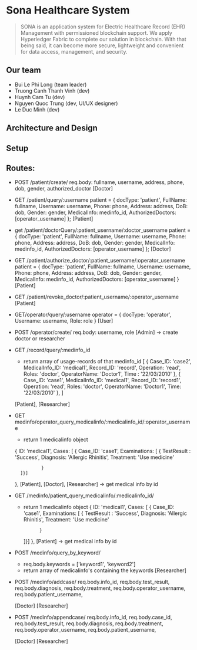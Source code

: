 # Sona Healthcare System

> SONA is an application system for Electric Healthcare Record (EHR) Management with permissioned blockchain support. We apply Hyperledger Fabric to complete our solution in blockchain. With that being said, it can become more secure, lightweight and convenient for data access, management, and security.
> 

## Our team

- Bui Le Phi Long (team leader)
- Truong Canh Thanh Vinh (dev)
- Huynh Cam Tu (dev)
- Nguyen Quoc Trung (dev, UI/UX designer)
- Le Duc Minh (dev)

## Architecture and Design

## Setup


## Routes:
- POST /patient/create/ 
    req.body: fullname, username, address, phone, dob, gender, authorized_doctor
    [Doctor]


- GET /patient/query/:username 
    patient = {
            docType: 'patient',
            FullName: fullname,
            Username: username,
            Phone: phone,
            Address: address,
            DoB: dob,
            Gender: gender,
            MedicalInfo: medinfo_id,
            AuthorizedDoctors: [operator_username]
        };
    [Patient]

- get /patient/doctorQuery/:patient_username/:doctor_username
    patient = {
            docType: 'patient',
            FullName: fullname,
            Username: username,
            Phone: phone,
            Address: address,
            DoB: dob,
            Gender: gender,
            MedicalInfo: medinfo_id,
            AuthorizedDoctors: [operator_username]
        };
    [Doctor]

- GET /patient/authorize_doctor/:patient_username/:operator_username
    patient = {
            docType: 'patient',
            FullName: fullname,
            Username: username,
            Phone: phone,
            Address: address,
            DoB: dob,
            Gender: gender,
            MedicalInfo: medinfo_id,
            AuthorizedDoctors: [operator_username]
        }
    [Patient]

- GET /patient/revoke_doctor/:patient_username/:operator_username
    [Patient]

- GET/operator/query/:username
     operator = {
            docType: 'operator',
            Username: username,
            Role: role
        }
    [User]
- POST /operator/create/
    req.body: username, role
    [Admin] -> create doctor or researcher

- GET /record/query/:medinfo_id
    - return array of usage-records of that medinfo_id
    [
        {
                Case_ID: 'case2',
                MedicalInfo_ID: 'medical1',
                Record_ID: 'record',
                Operation: 'read',
                Roles: 'doctor',
                OperatorName: 'Doctor1',
                Time : '22/03/2010'
        },
        {
                Case_ID: 'case1',
                MedicalInfo_ID: 'medical1',
                Record_ID: 'record1',
                Operation: 'read',
                Roles: 'doctor',
                OperatorName: 'Doctor1',
                Time: '22/03/2010'
        },
    ]

    [Patient], [Researcher]


- GET medinfo/operator_query_medicalinfo/:medicalinfo_id/:operator_username
    - return 1 medicalinfo object

    {
        ID: 'medical1',
        Cases: [
            {
            Case_ID: 'case1',
            Examinations: [
                {
                    TestResult : 'Success',
                    Diagnosis: 'Allergic Rhinitis',
                    Treatment: 'Use medicine'

                }
        ]}]
    },
    [Patient], [Doctor], [Researcher] -> get medical info by id

- GET /medinfo/patient_query_medicalinfo/:medicalinfo_id/
    - return 1 medicalinfo object
    {
        ID: 'medical1',
        Cases: [
            {
            Case_ID: 'case1',
            Examinations: [
                {
                    TestResult : 'Success',
                    Diagnosis: 'Allergic Rhinitis',
                    Treatment: 'Use medicine'

                }
        ]}]
    },
    [Patient] -> get medical info by id

- POST /medinfo/query_by_keyword/
    - req.body.keywords = ['keyword1', 'keyword2']
    - return array of medicalinfo's containing the keywords
    [Researcher]

- POST /medinfo/addcase/ 
    req.body.info_id,
    req.body.test_result,
    req.body.diagnosis,
    req.body.treatment,
    req.body.operator_username,
    req.body.patient_username,

    [Doctor] [Researcher]

- POST /medinfo/appendcase/
    req.body.info_id,
    req.body.case_id,
    req.body.test_result,
    req.body.diagnosis,
    req.body.treatment,
    req.body.operator_username,
    req.body.patient_username,

    [Doctor] [Researcher]
